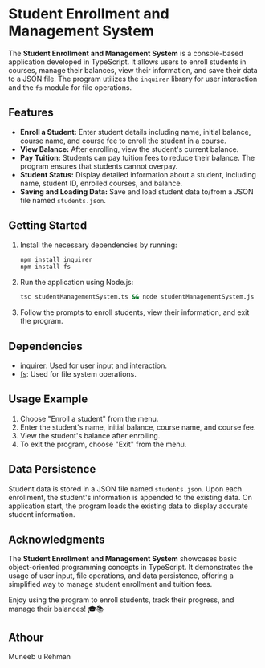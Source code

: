 # Student Enrollment and Management System

The **Student Enrollment and Management System** is a console-based application developed in TypeScript. It allows users to enroll students in courses, manage their balances, view their information, and save their data to a JSON file. The program utilizes the `inquirer` library for user interaction and the `fs` module for file operations.

## Features

- **Enroll a Student:** Enter student details including name, initial balance, course name, and course fee to enroll the student in a course.
- **View Balance:** After enrolling, view the student's current balance.
- **Pay Tuition:** Students can pay tuition fees to reduce their balance. The program ensures that students cannot overpay.
- **Student Status:** Display detailed information about a student, including name, student ID, enrolled courses, and balance.
- **Saving and Loading Data:** Save and load student data to/from a JSON file named `students.json`.

## Getting Started

1. Install the necessary dependencies by running:

   ```bash
   npm install inquirer
   npm install fs
   ```

2. Run the application using Node.js:

   ```bash
   tsc studentManagementSystem.ts && node studentManagementSystem.js
   ```

3. Follow the prompts to enroll students, view their information, and exit the program.

## Dependencies

- [inquirer](https://www.npmjs.com/package/inquirer): Used for user input and interaction.
- [fs](https://nodejs.org/api/fs.html): Used for file system operations.

## Usage Example

1. Choose "Enroll a student" from the menu.
2. Enter the student's name, initial balance, course name, and course fee.
3. View the student's balance after enrolling.
4. To exit the program, choose "Exit" from the menu.

## Data Persistence

Student data is stored in a JSON file named `students.json`. Upon each enrollment, the student's information is appended to the existing data. On application start, the program loads the existing data to display accurate student information.

## Acknowledgments

The **Student Enrollment and Management System** showcases basic object-oriented programming concepts in TypeScript. It demonstrates the usage of user input, file operations, and data persistence, offering a simplified way to manage student enrollment and tuition fees.

Enjoy using the program to enroll students, track their progress, and manage their balances! 🎓📚

## Athour

Muneeb u Rehman